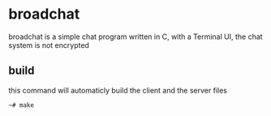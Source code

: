 # broadchat
broadchat is a simple chat program written in C, with a Terminal UI,
the chat system is not encrypted

## build
this command will automaticly build the client and the server files
```sh
~# make
```

